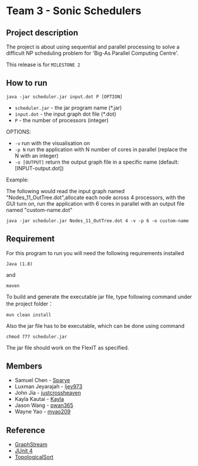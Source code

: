 # Team 3 - Sonic Schedulers

## Project description
The project is about using sequential and parallel processing to solve a difficult NP scheduling problem for 'Big-As Parallel Computing Centre'.

This release is for `MILESTONE 2`

## How to run

```
java -jar scheduler.jar input.dot P [OPTION]
```
* `scheduler.jar` - the jar program name (*.jar)
* `input.dot` - the input graph dot file (*.dot)
* `P` - the number of processors (integer)

OPTIONS:
* `-v` run with the visualisation on
* `-p N` run the application with N number of cores in parallel (replace the N with an integer)
* `-o [OUTPUT]` return the output graph file in a specific name (default:[INPUT-output.dot])

Example:

The following would read the input graph named "Nodes_11_OutTree.dot",allocate each
node across 4 processors, with the GUI turn on, run the application with 6 cores in parallel
with an output file named "custom-name.dot"

```
java -jar scheduler.jar Nodes_11_OutTree.dot 4 -v -p 6 -o custom-name
```


## Requirement

For this program to run you will need the following requirements installed
```
Java (1.8)
```
and
```
maven
```
To build and generate the executable jar file, type following command under the project folder：
```
mvn clean install
```
Also the jar file has to be executable, which can be done using command 
```
chmod 777 scheduler.jar
```
The jar file should work on the FlexIT as specified.

## Members
* Samuel Chen - [Sparye](https://github.com/Sparye)
* Luxman Jeyarajah - [ljey973](https://github.com/ljey973)
* John Jia - [justcrossheaven](https://github.com/justcrossheaven)
* Kayla Kautai - [Kayla](https://github.com/kkau201)
* Jason Wang - [pwan365](https://github.com/pwan365)
* Wayne Yao - [myao209](https://github.com/myao209)

## Reference
* [GraphStream](http://graphstream-project.org/)
* [JUnit 4](https://junit.org/junit4/)
* [TopologicalSort](https://www.javatips.net/api/gs-algo-master/src/org/graphstream/algorithm/TopologicalSort.java)
